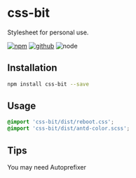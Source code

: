# css-bit

Stylesheet for personal use.

[![npm][npm-badge]][npm-url]
[![github][github-badge]][github-url]
![node][node-badge]

[npm-url]: https://www.npmjs.com/package/css-bit
[npm-badge]: https://img.shields.io/npm/v/css-bit.svg?style=flat-square&logo=npm
[github-url]: https://github.com/airkro/css-bit/tree/master/packages/css-bit
[github-badge]: https://img.shields.io/npm/l/css-bit.svg?style=flat-square&colorB=blue&logo=github
[node-badge]: https://img.shields.io/node/v/css-bit.svg?style=flat-square&colorB=green&logo=node.js

## Installation

```bash
npm install css-bit --save
```

## Usage

```scss
@import 'css-bit/dist/reboot.css';
@import 'css-bit/dist/antd-color.scss';
```

## Tips

You may need Autoprefixer
